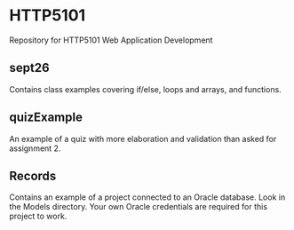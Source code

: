 # HTTP5101
Repository for HTTP5101 Web Application Development

## sept26
Contains class examples covering if/else, loops and arrays, and functions.

## quizExample
An example of a quiz with more elaboration and validation than asked for assignment 2. 

## Records
Contains an example of a project connected to an Oracle database. Look in the Models directory. Your own Oracle credentials are required for this project to work.